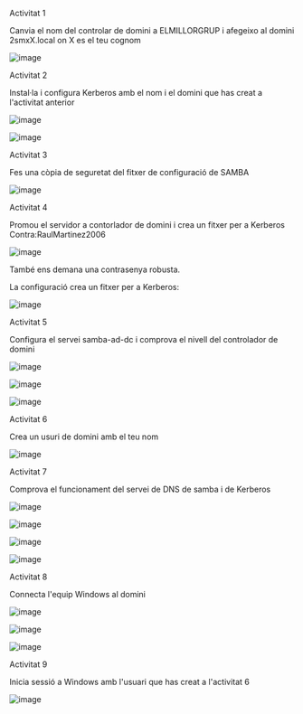 Activitat 1

Canvia el nom del controlar de domini a ELMILLORGRUP i afegeixo al domini 2smxX.local on X es el teu cognom

![image](https://github.com/user-attachments/assets/04e95c8d-6ae7-4234-941c-b5d1b4f6a5bb)

Activitat 2

Instal·la i configura Kerberos amb el nom i el domini que has creat a l'activitat anterior

![image](https://github.com/user-attachments/assets/03fe0eae-2450-453c-b85e-d5e316a52467)

![image](https://github.com/user-attachments/assets/1f0d3fcc-d866-4038-b3fb-a9f2c3d76a7a)

Activitat 3

Fes una còpia de seguretat del fitxer de configuració de SAMBA

![image](https://github.com/user-attachments/assets/80017abf-df81-4172-b3b3-24f539225166)

Activitat 4

Promou el servidor a contorlador de domini i crea un fitxer per a Kerberos
Contra:RaulMartinez2006

![image](https://github.com/user-attachments/assets/1193a6c8-a909-4c93-a076-3a628503ac3e)

També ens demana una contrasenya robusta.

La configuració crea un fitxer per a Kerberos:

![image](https://github.com/user-attachments/assets/aa037045-b9eb-480f-aa70-e8d23c146ea5)

Activitat 5

Configura el servei samba-ad-dc i comprova el nivell del controlador de domini

![image](https://github.com/user-attachments/assets/9bd0cdc7-0052-43b1-acec-139a034358d5)

![image](https://github.com/user-attachments/assets/e0fef926-3e64-4a4b-8a79-469f12489b58)

![image](https://github.com/user-attachments/assets/fae12d4a-1326-4372-a2c0-57ef7aac9e38)

Activitat 6

Crea un usuri de domini amb el teu nom

![image](https://github.com/user-attachments/assets/6488832e-2d75-47eb-aead-9117c56497de)

Activitat 7

Comprova el funcionament del servei de DNS de samba i de Kerberos

![image](https://github.com/user-attachments/assets/7a4c1762-3c45-4280-9bd3-dd27eaa7a0c0)

![image](https://github.com/user-attachments/assets/f1081ab8-ae60-4d9e-8376-ddc7283f3062)

![image](https://github.com/user-attachments/assets/cc5f8da7-fe1e-4750-94dd-4834c7519846)

![image](https://github.com/user-attachments/assets/97e1a2f1-8d49-4eca-a4fa-ab5f041be071)

Activitat 8

Connecta l'equip Windows al domini

![image](https://github.com/user-attachments/assets/26fe14da-e51b-4948-a86e-7ac79e222f4b)

![image](https://github.com/user-attachments/assets/cf8e0d0c-e1a1-4163-999c-c3ca65f6cf08)

![image](https://github.com/user-attachments/assets/10b4b8dc-7836-4176-9a2f-6166d8aad954)

Activitat 9

Inicia sessió a Windows amb l'usuari que has creat a l'activitat 6

![image](https://github.com/user-attachments/assets/daa85059-46fb-42f1-9687-ba5fc5239cf8)

